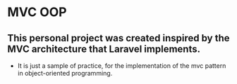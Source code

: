 # MVC OOP

## This personal project was created inspired by the MVC architecture that Laravel implements.

- It is just a sample of practice, for the implementation of the mvc pattern in object-oriented programming.
